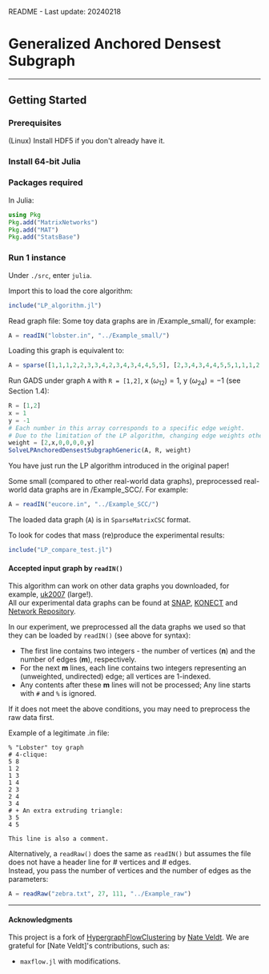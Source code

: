 README - Last update: 20240218

# Generalized Anchored Densest Subgraph

------

## Getting Started

### Prerequisites
(Linux) Install HDF5 if you don't already have it.

### Install 64-bit Julia

### Packages required
In Julia:
```julia
using Pkg
Pkg.add("MatrixNetworks")
Pkg.add("MAT")
Pkg.add("StatsBase")
```

### Run 1 instance
Under `./src`, enter `julia`.

Import this to load the core algorithm:
```julia
include("LP_algorithm.jl")
```

Read graph file:
Some toy data graphs are in /Example_small/, for example:

```julia
A = readIN("lobster.in", "../Example_small/")
```

Loading this graph is equivalent to:
```julia
A = sparse([1,1,1,2,2,3,3,4,2,3,4,3,4,4,5,5], [2,3,4,3,4,4,5,5,1,1,1,2,2,3,3,4], ones(Float64, 16), 5, 5)
```

Run GADS under graph `A` with `R = [1,2]`, x $(\omega_{12}) = 1$, y $(\omega_{24}) = -1$ (see Section 1.4):
```julia
R = [1,2]
x = 1
y = -1
# Each number in this array corresponds to a specific edge weight.
# Due to the limitation of the LP algorithm, changing edge weights other than x and y does not (always) guarantee correctness.
weight = [2,x,0,0,0,0,y]
SolveLPAnchoredDensestSubgraphGeneric(A, R, weight)
```
You have just run the LP algorithm introduced in the original paper!


Some small (compared to other real-world data graphs), preprocessed real-world data graphs are in /Example_SCC/. For example:

```julia
A = readIN("eucore.in", "../Example_SCC/")
```

The loaded data graph (`A`) is in `SparseMatrixCSC` format.

To look for codes that mass (re)produce the experimental results:
```julia
include("LP_compare_test.jl")
```

#### Accepted input graph by `readIN()`
This algorithm can work on other data graphs you downloaded, for example, [uk2007](http://konect.cc/networks/dimacs10-uk-2007-05/) (large!).  
All our experimental data graphs can be found at [SNAP](https://snap.stanford.edu/data/index.html), [KONECT](http://konect.cc/) and [Network Repository](https://networkrepository.com/networks.php).

In our experiment, we preprocessed all the data graphs we used so that they can be loaded by `readIN()` (see above for syntax):  
- The first line contains two integers - the number of vertices (**n**) and the number of edges (**m**), respectively.
- For the next **m** lines, each line contains two integers representing an (unweighted, undirected) edge; all vertices are 1-indexed.
- Any contents after these **m** lines will not be processed; Any line starts with `#` and `%` is ignored. 

If it does not meet the above conditions, you may need to preprocess the raw data first.

Example of a legitimate .in file:  
```
% "Lobster" toy graph
# 4-clique:
5 8  
1 2  
1 3  
1 4  
2 3  
2 4  
3 4  
# + An extra extruding triangle:
3 5  
4 5  

This line is also a comment.
```

Alternatively, a `readRaw()` does the same as `readIN()` but assumes the file does not have a header line for # vertices and # edges.  
Instead, you pass the number of vertices and the number of edges as the parameters:

```julia
A = readRaw("zebra.txt", 27, 111, "../Example_raw")
```

------
#### Acknowledgments

This project is a fork of [HypergraphFlowClustering](https://github.com/nveldt/HypergraphFlowClustering) by [Nate Veldt](https://github.com/nveldt). We are grateful for [Nate Veldt]'s contributions, such as:
- `maxflow.jl` with modifications.
